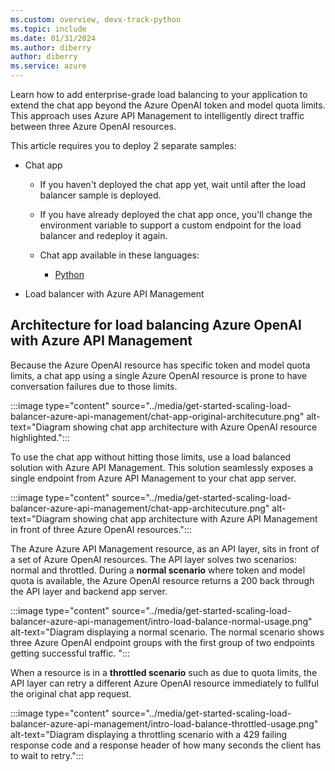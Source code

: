 ```yaml
---
ms.custom: overview, devx-track-python
ms.topic: include
ms.date: 01/31/2024
ms.author: diberry
author: diberry
ms.service: azure
---
```


Learn how to add enterprise-grade load balancing to your application to extend the chat app beyond the Azure OpenAI token and model quota limits. This approach uses Azure API Management to intelligently direct traffic between three Azure OpenAI resources.

This article requires you to deploy 2 separate samples:

* Chat app
    * If you haven't deployed the chat app yet, wait until after the load balancer sample is deployed. 
    * If you have already deployed the chat app once, you'll change the environment variable to support a custom endpoint for the load balancer and redeploy it again.
    * Chat app available in these languages:

        * [Python](/azure/developer/python/get-started-app-chat-template)

* Load balancer with Azure API Management


## Architecture for load balancing Azure OpenAI with Azure API Management

Because the Azure OpenAI resource has specific token and model quota limits, a chat app using a single Azure OpenAI resource is prone to have conversation failures due to those limits.

:::image type="content" source="../media/get-started-scaling-load-balancer-azure-api-management/chat-app-original-architecuture.png" alt-text="Diagram showing chat app architecture with Azure OpenAI resource highlighted.":::

To use the chat app without hitting those limits, use a load balanced solution with Azure API Management. This solution seamlessly exposes a single endpoint from Azure API Management to your chat app server. 

:::image type="content" source="../media/get-started-scaling-load-balancer-azure-api-management/chat-app-architecuture.png" alt-text="Diagram showing chat app architecture with Azure API Management in front of three Azure OpenAI resources.":::

The Azure Azure API Management resource, as an API layer, sits in front of a set of Azure OpenAI resources. The API layer solves two scenarios: normal and throttled. During a **normal scenario** where token and model quota is available, the Azure OpenAI resource returns a 200 back through the API layer and backend app server.

:::image type="content" source="../media/get-started-scaling-load-balancer-azure-api-management/intro-load-balance-normal-usage.png" alt-text="Diagram displaying a normal scenario. The normal scenario shows three Azure OpenAI endpoint groups with the first group of two endpoints getting successful traffic. ":::

When a resource is in a **throttled scenario** such as due to quota limits, the API layer can retry a different Azure OpenAI resource immediately to fullful the original chat app request.

:::image type="content" source="../media/get-started-scaling-load-balancer-azure-api-management/intro-load-balance-throttled-usage.png" alt-text="Diagram displaying a throttling scenario with a 429 failing response code and a response header of how many seconds the client has to wait to retry.":::
